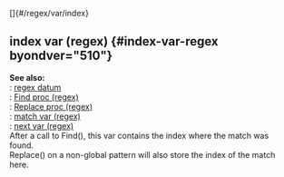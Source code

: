 []{#/regex/var/index}    
## index var (regex) {#index-var-regex byondver="510"}    
**See also:**    
:   [regex datum](/ref/regex/regex.md)    
:   [Find proc (regex)](/ref/regex/proc/Find/Find.md)    
:   [Replace proc (regex)](/ref/regex/proc/Replace/Replace.md)    
:   [match var (regex)](/ref/regex/var/match/match.md)    
:   [next var (regex)](/ref/regex/var/next/next.md)    
After a call to Find(), this var contains the index where the match was    
found.    
Replace() on a non-global pattern will also store the index of the match    
here.  